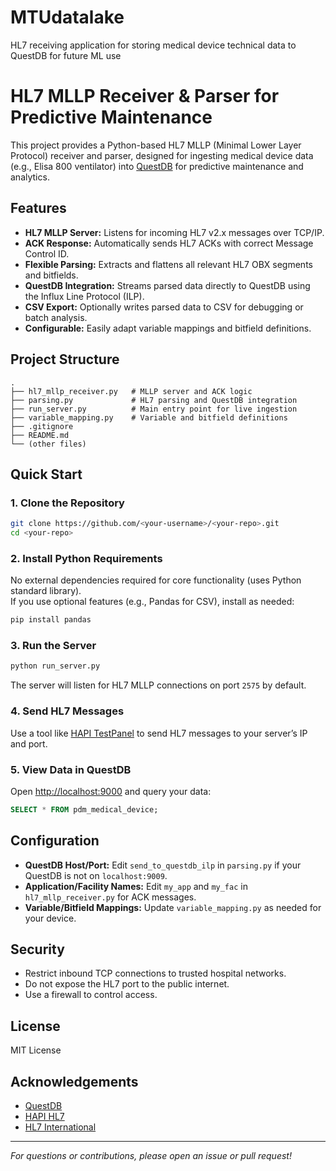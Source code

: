 # MTUdatalake
HL7 receiving application for storing medical device technical data to QuestDB for future ML use

# HL7 MLLP Receiver & Parser for Predictive Maintenance

This project provides a Python-based HL7 MLLP (Minimal Lower Layer Protocol) receiver and parser, designed for ingesting medical device data (e.g., Elisa 800 ventilator) into [QuestDB](https://questdb.io/) for predictive maintenance and analytics.

## Features

- **HL7 MLLP Server:** Listens for incoming HL7 v2.x messages over TCP/IP.
- **ACK Response:** Automatically sends HL7 ACKs with correct Message Control ID.
- **Flexible Parsing:** Extracts and flattens all relevant HL7 OBX segments and bitfields.
- **QuestDB Integration:** Streams parsed data directly to QuestDB using the Influx Line Protocol (ILP).
- **CSV Export:** Optionally writes parsed data to CSV for debugging or batch analysis.
- **Configurable:** Easily adapt variable mappings and bitfield definitions.

## Project Structure

```
.
├── hl7_mllp_receiver.py   # MLLP server and ACK logic
├── parsing.py             # HL7 parsing and QuestDB integration
├── run_server.py          # Main entry point for live ingestion
├── variable_mapping.py    # Variable and bitfield definitions
├── .gitignore
├── README.md
└── (other files)
```

## Quick Start

### 1. Clone the Repository

```sh
git clone https://github.com/<your-username>/<your-repo>.git
cd <your-repo>
```

### 2. Install Python Requirements

No external dependencies required for core functionality (uses Python standard library).  
If you use optional features (e.g., Pandas for CSV), install as needed:

```sh
pip install pandas
```

### 3. Run the Server

```sh
python run_server.py
```

The server will listen for HL7 MLLP connections on port `2575` by default.

### 4. Send HL7 Messages

Use a tool like [HAPI TestPanel](https://hapifhir.github.io/hapi-hl7v2/hapi-testpanel.html) to send HL7 messages to your server’s IP and port.

### 5. View Data in QuestDB

Open [http://localhost:9000](http://localhost:9000) and query your data:

```sql
SELECT * FROM pdm_medical_device;
```

## Configuration

- **QuestDB Host/Port:** Edit `send_to_questdb_ilp` in `parsing.py` if your QuestDB is not on `localhost:9009`.
- **Application/Facility Names:** Edit `my_app` and `my_fac` in `hl7_mllp_receiver.py` for ACK messages.
- **Variable/Bitfield Mappings:** Update `variable_mapping.py` as needed for your device.

## Security

- Restrict inbound TCP connections to trusted hospital networks.
- Do not expose the HL7 port to the public internet.
- Use a firewall to control access.

## License

MIT License

## Acknowledgements

- [QuestDB](https://questdb.io/)
- [HAPI HL7](https://hapifhir.github.io/hapi-hl7v2/)
- [HL7 International](https://www.hl7.org/)

---

*For questions or contributions, please open an issue or pull request!*
